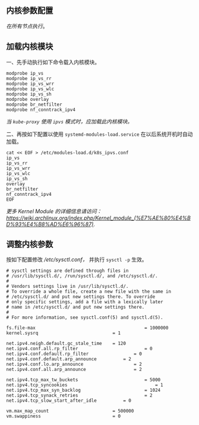 ## 内核参数配置

*在所有节点执行*。

## 加载内核模块

一、先手动执行如下命令载入内核模块。

```shell
modprobe ip_vs
modprobe ip_vs_rr
modprobe ip_vs_wrr
modprobe ip_vs_wlc
modprobe ip_vs_sh
modprobe overlay
modprobe br_netfilter
modprobe nf_conntrack_ipv4
```

*当 `kube-proxy` 使用 `ipvs` 模式时，应加载此内核模块。*



二、再按如下配置以使用 `systemd-modules-load.service` 在以后系统开机时自动加载。

```shell
cat << EOF > /etc/modules-load.d/k8s_ipvs.conf
ip_vs
ip_vs_rr
ip_vs_wrr
ip_vs_wlc
ip_vs_sh
overlay
br_netfilter
nf_conntrack_ipv4
EOF
```

*更多 Kernel Module 的详细信息请访问： https://wiki.archlinux.org/index.php/Kernel_module_(%E7%AE%80%E4%BD%93%E4%B8%AD%E6%96%87)*.

## 调整内核参数

按如下配置修改 */etc/sysctl.conf，* 并执行 `sysctl -p` 生效。

```shell
# sysctl settings are defined through files in
# /usr/lib/sysctl.d/, /run/sysctl.d/, and /etc/sysctl.d/.
#
# Vendors settings live in /usr/lib/sysctl.d/.
# To override a whole file, create a new file with the same in
# /etc/sysctl.d/ and put new settings there. To override
# only specific settings, add a file with a lexically later
# name in /etc/sysctl.d/ and put new settings there.
#
# For more information, see sysctl.conf(5) and sysctl.d(5).

fs.file-max                							= 1000000
kernel.sysrq                            = 1

net.ipv4.neigh.default.gc_stale_time    = 120
net.ipv4.conf.all.rp_filter 						= 0
net.ipv4.conf.default.rp_filter 				= 0
net.ipv4.conf.default.arp_announce 			= 2
net.ipv4.conf.lo.arp_announce 					= 2
net.ipv4.conf.all.arp_announce 					= 2

net.ipv4.tcp_max_tw_buckets 						= 5000
net.ipv4.tcp_syncookies 								= 1
net.ipv4.tcp_max_syn_backlog 						= 1024
net.ipv4.tcp_synack_retries 						= 2
net.ipv4.tcp_slow_start_after_idle 			= 0

vm.max_map_count                        = 500000
vm.swappiness                           = 0
```